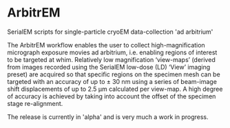 # ArbitrEM
SerialEM scripts for single-particle cryoEM data-collection 'ad arbitrium'

The ArbitrEM workflow enables the user to collect high-magnification micrograph exposure movies ad arbitrium, i.e. enabling regions of interest to be targeted at whim. Relatively low magnification ‘view-maps’ (derived from images recorded using the SerialEM low-dose (LD) ‘View’ imaging preset) are acquired so that specific regions on the specimen mesh can be targeted with an accuracy of up to ± 30 nm using a series of beam-image shift displacements of up to 2.5 µm calculated per view-map. A high degree of accuracy is achieved by taking into account the offset of the specimen stage re-alignment. 

The release is currently in 'alpha' and is very much a work in progress.

